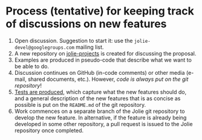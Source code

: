 # Process (tentative) for keeping track of discussions on new features

1. Open discussion. Suggestion to start it: use the `jolie-devel@googlegroups.com` mailing list.
2. A new repository on [jolie-projects](https://github.com/jolie-projects) is created for discussing the proposal.
3. Examples are produced in pseudo-code that describe what we want to be able to do.
4. Discussion continues on GitHub (in-code comments) or other media (e-mail, shared documents, etc.). However, _code is always put on the git repository_!
5. [Tests are produced](tests.html), which capture what the new features should do, and a general description of the new features that is as concise as possible is put on the `README.md` of the git repository.
6. Work commences on a separate branch of the Jolie git repository to develop the new feature. In alternative, if the feature is already being developed in some other repository, a pull request is issued to the Jolie repository once completed.
